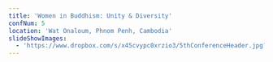 ```yaml
---
title: 'Women in Buddhism: Unity & Diversity'
confNum: 5
location: 'Wat Onaloum, Phnom Penh, Cambodia'
slideShowImages:
  - 'https://www.dropbox.com/s/x45cvypc0xrzio3/5thConferenceHeader.jpg?raw=1'
---
```


